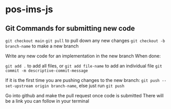 # pos-ims-js

## Git Commands for submitting new code

`git checkout main`
`git pull` to pull down any new changes
`git checkout -b branch-name` to make a new branch

Write any new code for an implementation in the new branch
When done:

`git add .` to add all files, or
`git add file-name` to add an individual file
`git commit -m descriptive-commit-message`

If it is the first time you are pushing changes to the new branch:
`git push --set-upstream origin branch-name`, else just run
`git push`

Go into github and make the pull request once code is submitted
There will be a link you can follow in your terminal